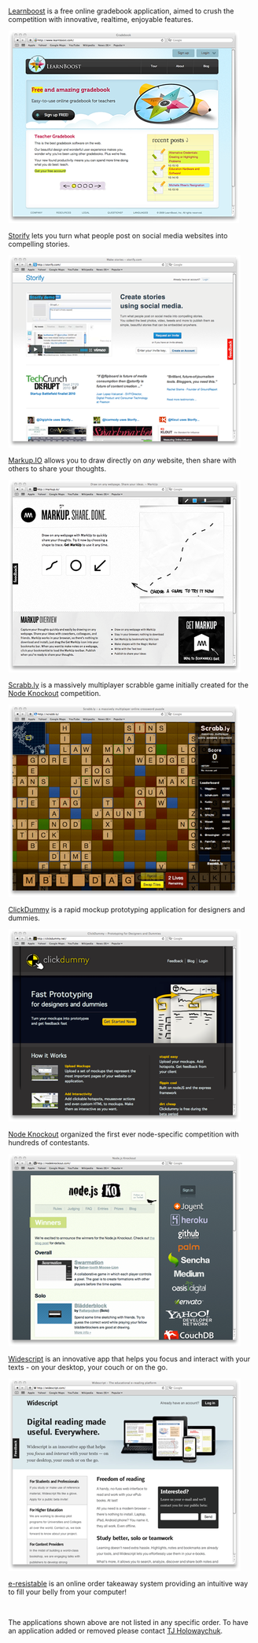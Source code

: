 
<br />

[Learnboost](http://learnboost.com) is a free online gradebook application, aimed to crush the competition with innovative, realtime, enjoyable features.

[![LearnBoost](images/apps/learnboost.png)](http://learnboost.com)

[Storify](http://storify.com) lets you turn what people post on social media websites into compelling stories.

[![Storify](images/apps/storify.png)](http://storify.com)

[Markup.IO](http://markup.io) allows you to draw directly on _any_ website, then share with others to share your thoughts.

[![Markup.IO](images/apps/markupio.png)](http://markup.io)

[Scrabb.ly](http://scrabb.ly) is a massively multiplayer scrabble game initially created for the [Node Knockout](http://nodeknockout.com/) competition.

[![Online Realtime Scrabble](images/apps/scrabbly.png)](http://scrabb.ly)

[ClickDummy](http://clickdummy.net/) is a rapid mockup prototyping application for designers and dummies.

[![Mockup Prototying](images/apps/clickdummy.png)](http://clickdummy.net)

[Node Knockout](http://nodeknockout.com) organized the first ever node-specific competition with hundreds of contestants.

[![Node Knockout Competition Express](images/apps/nodeko.png)](http://nodeknockout.com)

[Widescript](http://widescript.com) is an innovative app that helps you focus and interact with your texts - on your desktop, your couch or on the go.

[![Widescript](images/apps/widescript.png)](http://widescript.com)

[e-resistable](http://www.e-resistible.co.uk/) is an online order takeaway system providing an intuitive way to fill your belly from your computer!

<br />

The applications shown above are not listed in any specific order. To have an application added or removed please contact [TJ Holowaychuk](http://github.com/visionmedia).